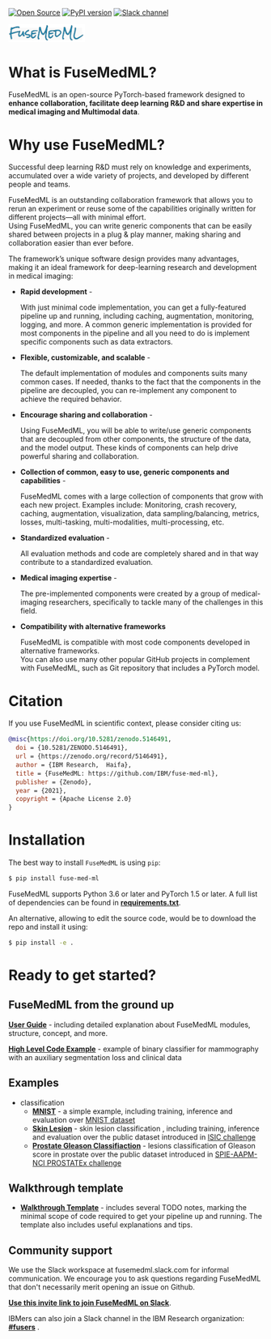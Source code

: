 [![Open Source](https://badges.frapsoft.com/os/v1/open-source.svg)](https://opensource.org/)
[![PyPI version](https://badge.fury.io/py/fuse-med-ml.svg)](https://badge.fury.io/py/fuse-med-ml)
[![Slack channel](https://img.shields.io/badge/support-slack-slack.svg?logo=slack)](https://join.slack.com/t/newworkspace-i3g4445/shared_invite/zt-sr0hcb9f-E~SLYbG9bE5fn8iq5OE0ww)

<img src="fuse/doc/FuseMedML-logo.png" alt="drawing" width="30%"/>

# What is FuseMedML?
FuseMedML is an open-source PyTorch-based framework designed to **enhance collaboration, facilitate deep learning R&D and share expertise in medical imaging and Multimodal data**.
# Why use FuseMedML?
Successful deep learning R&D must rely on knowledge and experiments, accumulated over a wide variety of projects, and developed by different people and teams.

FuseMedML is an outstanding collaboration framework that allows you to rerun an experiment or reuse some of the capabilities originally written for different projects—all with minimal effort.\
Using FuseMedML, you can write generic components that can be easily shared between projects in a plug & play manner, making sharing and collaboration easier than ever before.

The framework’s unique software design provides many advantages, making it an ideal framework for deep-learning research and development in medical imaging:

* **Rapid development** -

  With just minimal code implementation, you can get a fully-featured pipeline up and running, including caching, augmentation, monitoring, logging, and more. A common generic implementation is provided for most components in the pipeline and all you need to do is implement specific components such as data extractors.
* **Flexible, customizable, and scalable** -

  The default implementation of modules and components suits many common cases. If needed,  thanks to the fact that the components in the pipeline are decoupled, you can re-implement any component to achieve the required behavior.
* **Encourage sharing and collaboration** - 

  Using FuseMedML, you will be able to write/use generic components that are decoupled from other components, the structure of the data, and the model output. These kinds of components can help drive powerful sharing and collaboration.
* **Collection of common, easy to use, generic components and capabilities** - 

  FuseMedML comes with a large collection of components that grow with each new project.
  Examples include: Monitoring, crash recovery, caching, augmentation, visualization, data sampling/balancing, metrics, losses, multi-tasking, multi-modalities, multi-processing, etc.
* **Standardized evaluation** - 

  All evaluation methods and code are completely shared and in that way contribute to a standardized evaluation.
* **Medical imaging expertise** - 

  The pre-implemented components were created by a group of medical-imaging researchers, specifically to tackle many of the challenges in this field.
* **Compatibility with alternative frameworks**

  FuseMedML is compatible with most code components developed in alternative frameworks.\
  You can also use many other popular GitHub projects in complement with FuseMedML, such as Git repository that includes a PyTorch model.
# Citation
If you use FuseMedML in scientific context, please consider citing us:
```bibtex
@misc{https://doi.org/10.5281/zenodo.5146491,
  doi = {10.5281/ZENODO.5146491},
  url = {https://zenodo.org/record/5146491},
  author = {IBM Research,  Haifa},
  title = {FuseMedML: https://github.com/IBM/fuse-med-ml},
  publisher = {Zenodo},
  year = {2021},
  copyright = {Apache License 2.0}
}
```
# Installation
The best way to install `FuseMedML` is using `pip`:
```bash
$ pip install fuse-med-ml
```
 FuseMedML supports Python 3.6 or later and PyTorch 1.5 or later. A full list of dependencies can be found in [**requirements.txt**](https://github.com/IBM/fuse-med-ml/tree/master/requirements.txt).
 
An alternative, allowing to edit the source code, would be to download the repo and install it using:
```bash
$ pip install -e .
```

# Ready to get started?
## FuseMedML from the ground up
[**User Guide**](https://github.com/IBM/fuse-med-ml/tree/master/fuse/doc/user_guide.md) - including detailed explanation about FuseMedML modules, structure, concept, and more.

[**High Level Code Example**](https://github.com/IBM/fuse-med-ml/tree/master/fuse/doc/high_level_example.md) - example of binary classifier for mammography with an auxiliary segmentation loss and clinical data

## Examples
* classification
    * [**MNIST**](https://github.com/IBM/fuse-med-ml/tree/master/fuse_examples/classification/mnist/)  - a simple example, including training, inference and evaluation over [MNIST dataset](http://yann.lecun.com/exdb/mnist/)
    * [**Skin Lesion**](https://github.com/IBM/fuse-med-ml/tree/master/fuse_examples/classification/skin_lesion/) - skin lesion classification , including training, inference and evaluation over the public dataset introduced in [ISIC challenge](https://challenge.isic-archive.com/landing/2017)
    * [**Prostate Gleason Classifiaction**](https://github.com/IBM/fuse-med-ml/tree/master/fuse_examples/classification/prostate_x/) - lesions classification of Gleason score in prostate over the public dataset introduced in [SPIE-AAPM-NCI PROSTATEx challenge](https://wiki.cancerimagingarchive.net/display/Public/SPIE-AAPM-NCI+PROSTATEx+Challenges#23691656d4622c5ad5884bdb876d6d441994da38)

## Walkthrough template
* [**Walkthrough Template**](https://github.com/IBM/fuse-med-ml/tree/master/fuse/templates/walkthrough_template.py) - includes several TODO notes, marking the minimal scope of code required to get your pipeline up and running. The template also includes useful explanations and tips.

## Community support
We use the Slack workspace at fusemedml.slack.com for informal communication.
We encourage you to ask questions regarding FuseMedML that don't necessarily merit opening an issue on Github.

[**Use this invite link to join FuseMedML on Slack**](https://join.slack.com/t/newworkspace-i3g4445/shared_invite/zt-sr0hcb9f-E~SLYbG9bE5fn8iq5OE0ww).

IBMers can also join a Slack channel in the IBM Research organization: 
[**#fusers**](https://ibm-research.slack.com/archives/C0176S37QNP) .


